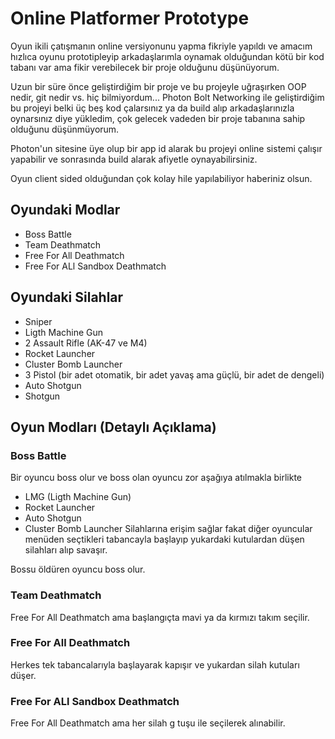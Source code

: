 # Online Platformer Prototype

Oyun ikili çatışmanın online versiyonunu yapma fikriyle yapıldı ve amacım hızlıca oyunu prototipleyip arkadaşlarımla oynamak olduğundan kötü bir kod tabanı var ama fikir verebilecek bir proje olduğunu düşünüyorum.

Uzun bir süre önce geliştirdiğim bir proje ve bu projeyle uğraşırken OOP nedir, git nedir vs. hiç bilmiyordum...
Photon Bolt Networking ile geliştirdiğim bu projeyi belki üç beş kod çalarsınız ya da build alıp arkadaşlarınızla oynarsınız diye yükledim, çok gelecek vadeden bir proje tabanına sahip olduğunu düşünmüyorum.

Photon'un sitesine üye olup bir app id alarak bu projeyi online sistemi çalışır yapabilir ve sonrasında build alarak afiyetle oynayabilirsiniz.

Oyun client sided olduğundan çok kolay hile yapılabiliyor haberiniz olsun.

## Oyundaki Modlar
- Boss Battle
- Team Deathmatch
- Free For All Deathmatch
- Free For ALl Sandbox Deathmatch

## Oyundaki Silahlar
- Sniper
- Ligth Machine Gun
- 2 Assault Rifle (AK-47 ve M4)
- Rocket Launcher
- Cluster Bomb Launcher
- 3 Pistol (bir adet otomatik, bir adet yavaş ama güçlü, bir adet de dengeli)
- Auto Shotgun
- Shotgun

## Oyun Modları (Detaylı Açıklama)
### Boss Battle
Bir oyuncu boss olur ve boss olan oyuncu zor aşağıya atılmakla birlikte
- LMG (Ligth Machine Gun)
- Rocket Launcher
- Auto Shotgun
- Cluster Bomb Launcher
Silahlarına erişim sağlar fakat diğer oyuncular menüden seçtikleri tabancayla başlayıp yukardaki kutulardan düşen silahları alıp savaşır.

Bossu öldüren oyuncu boss olur.

### Team Deathmatch
Free For All Deathmatch ama başlangıçta mavi ya da kırmızı takım seçilir.

### Free For All Deathmatch
Herkes tek tabancalarıyla başlayarak kapışır ve yukardan silah kutuları düşer.

### Free For ALl Sandbox Deathmatch
Free For All Deathmatch ama her silah g tuşu ile seçilerek alınabilir.

